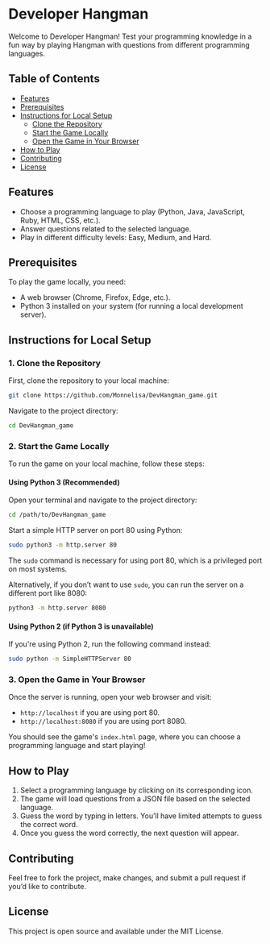 # Developer Hangman

Welcome to Developer Hangman! Test your programming knowledge in a fun way by playing Hangman with questions from different programming languages.

## Table of Contents

- [Features](#features)
- [Prerequisites](#prerequisites)
- [Instructions for Local Setup](#instructions-for-local-setup)
  - [Clone the Repository](#1-clone-the-repository)
  - [Start the Game Locally](#2-start-the-game-locally)
  - [Open the Game in Your Browser](#3-open-the-game-in-your-browser)
- [How to Play](#how-to-play)
- [Contributing](#contributing)
- [License](#license)

## Features

- Choose a programming language to play (Python, Java, JavaScript, Ruby, HTML, CSS, etc.).
- Answer questions related to the selected language.
- Play in different difficulty levels: Easy, Medium, and Hard.

## Prerequisites

To play the game locally, you need:

- A web browser (Chrome, Firefox, Edge, etc.).
- Python 3 installed on your system (for running a local development server).

## Instructions for Local Setup

### 1. Clone the Repository

First, clone the repository to your local machine:

```bash
git clone https://github.com/Monnelisa/DevHangman_game.git
```

Navigate to the project directory:

```bash
cd DevHangman_game
```

### 2. Start the Game Locally

To run the game on your local machine, follow these steps:

#### Using Python 3 (Recommended)

Open your terminal and navigate to the project directory:

```bash
cd /path/to/DevHangman_game
```

Start a simple HTTP server on port 80 using Python:

```bash
sudo python3 -m http.server 80
```

The `sudo` command is necessary for using port 80, which is a privileged port on most systems.

Alternatively, if you don’t want to use `sudo`, you can run the server on a different port like 8080:

```bash
python3 -m http.server 8080
```

#### Using Python 2 (if Python 3 is unavailable)

If you're using Python 2, run the following command instead:

```bash
sudo python -m SimpleHTTPServer 80
```

### 3. Open the Game in Your Browser

Once the server is running, open your web browser and visit:

- `http://localhost` if you are using port 80.
- `http://localhost:8080` if you are using port 8080.

You should see the game's `index.html` page, where you can choose a programming language and start playing!

## How to Play

1. Select a programming language by clicking on its corresponding icon.
2. The game will load questions from a JSON file based on the selected language.
3. Guess the word by typing in letters. You’ll have limited attempts to guess the correct word.
4. Once you guess the word correctly, the next question will appear.

## Contributing

Feel free to fork the project, make changes, and submit a pull request if you’d like to contribute.

## License

This project is open source and available under the MIT License.

